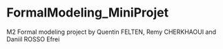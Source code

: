 # FormalModeling_MiniProjet
M2 Formal modeling project by Quentin FELTEN, Remy CHERKHAOUI and Daniil ROSSO
Efrei
